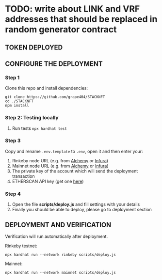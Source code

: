 # TODO: write about LINK and VRF addresses that should be replaced in random generator contract

## TOKEN DEPLOYED

## CONFIGURE THE DEPLOYMENT

### Step 1
Clone this repo and install dependencies:
```
git clone https://github.com/grape404/STACKNFT
cd ./STACKNFT
npm install
```

### Step 2: Testing locally
1. Run tests `npx hardhat test`

### Step 3
Copy and rename `.env.template` to `.env`, open it and then enter your:
1. Rinkeby node URL (e.g. from [Alchemy](https://dashboard.alchemyapi.io/) or [Infura](https://infura.io/dashboard/ethereum))
2. Mainnet node URL (e.g. from [Alchemy](https://dashboard.alchemyapi.io/) or [Infura](https://infura.io/dashboard/ethereum))
3. The private key of the account which will send the deployment transaction
4. ETHERSCAN API key (get one [here](https://etherscan.io/myapikey))

### Step 4
1. Open the file **scripts/deploy.js** and fill settings with your details
2. Finally you should be able to deploy, please go to deployment section

## DEPLOYMENT AND VERIFICATION
Verification will run automatically after deployment.  
  
Rinkeby testnet:
```shell
npx hardhat run --network rinkeby scripts/deploy.js
```
Mainnet:
```shell
npx hardhat run --network mainnet scripts/deploy.js
```